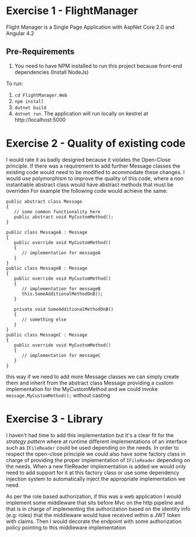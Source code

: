# Exercise 1 - FlightManager
Flight Manager is a Single Page Application with AspNet Core 2.0 and Angular 4.2

## Pre-Requirements
1. You need to have NPM installed to run this project because front-end dependencies (Install NodeJs)

To run:
1. ```cd FlightManager.Web```
2. ```npm install```
3. ```dotnet build```
4. ```dotnet run```. The application will run locally on kestrel at http://localhost:5000

# Exercise 2 - Quality of existing code
I would rate it as badly designed because it violates the Open-Close principle. If there was a requirement to add further Message classes
the existing code would need to be modified to acommodate these changes.
I would use polymorphism to improve the quality of this code, where a non instantiable abstract class would have abstract methods that must be overriden
For example the following code would achieve the same:
```
public abstract class Message
{
   // some common functionality here
   public abstract void MyCustomMethod();
}

public class MessageA : Message 
{
   public override void MyCustomMethod()
   {
      // implementation for messageA
   }
}
public class MessageB : Message 
{
   public override void MyCustomMethod()
   {
      // implementation for messageB
	  this.SomeAdditionalMethodOnB();
   }
   
   private void SomeAdditionalMethodOnB()
   {
      // something else
   }
}
public class MessageC : Message 
{
   public override void MyCustomMethod()
   {
      // implementation for messageC
   }
}

```

this way if we need to add more Message classes we can simply create them and inherit from the abstract class Message providing a custom
implementation for the MyCustomMethod and we could invoke ```message.MyCustomMethod();``` without casting

# Exercise 3 - Library
I haven't had time to add this implementation but it's a clear fit for the *strategy pattern* where at runtime different implementations of an
interface such as ```IFileReader``` could be used depending on the needs. In order to respect the open-close principle we could also have
some factory class in charge of providing the proper implementation of ```IFileReader``` depending on the needs.
When a new fileReader implementation is added we would only need to add support for it at this factory class or use some dependency injection system
to automatically inject the appropriate implementation we need.

As per the role based authorization, if this was a web application I would implement some middleware that sits before Mvc on the http pipeline
and that is in charge of implementing the authorization based on the identity info (e.g: roles) that the middleware would have received
within a JWT token with claims. Then I would decorate the endpoint with some authorization policy pointing to this middleware implementation
